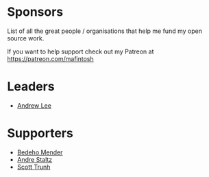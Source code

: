# Sponsors

List of all the great people / organisations that help me fund my open source work.

If you want to help support check out my Patreon at https://patreon.com/mafintosh

# Leaders

* [Andrew Lee](https://www.patreon.com/2drewlee)

# Supporters

* [Bedeho Mender](https://www.patreon.com/user?u=4313717)
* [Andre Staltz](https://www.patreon.com/andrestaltz)
* [Scott Trunh](https://www.patreon.com/user?u=362152)
